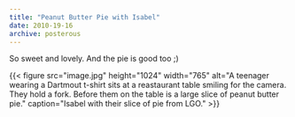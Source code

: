 ```yaml
---
title: "Peanut Butter Pie with Isabel"
date: 2010-19-16
archive: posterous
---
```


So sweet and lovely. And the pie is good too ;)

{{< figure 
	src="image.jpg" 
	height="1024" 
	width="765" 
	alt="A teenager wearing a Dartmout t-shirt sits at a reastaurant table smiling for the camera. They hold a fork. Before them on the table is a large slice of peanut butter pie." 
	caption="Isabel with their slice of pie from LGO." >}}